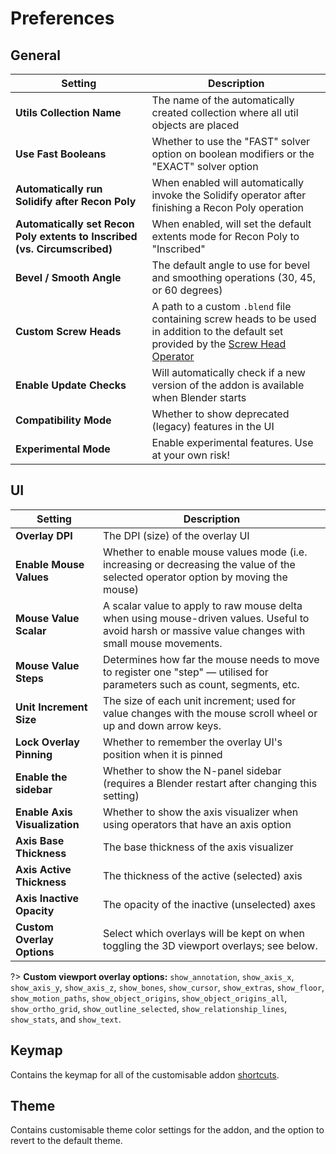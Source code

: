 # Preferences

## General

| Setting | Description |
| --- | --- |
| **Utils Collection Name** | The name of the automatically created collection where all util objects are placed |
| **Use Fast Booleans** | Whether to use the "FAST" solver option on boolean modifiers or the "EXACT" solver option |
| **Automatically run Solidify after Recon Poly** | When enabled will automatically invoke the Solidify operator after finishing a Recon Poly operation |
| **Automatically set Recon Poly extents to Inscribed (vs. Circumscribed)** | When enabled, will set the default extents mode for Recon Poly to "Inscribed" |
| **Bevel / Smooth Angle** | The default angle to use for bevel and smoothing operations (30, 45, or 60 degrees) |
| **Custom Screw Heads** | A path to a custom `.blend` file containing screw heads to be used in addition to the default set provided by the [Screw Head Operator](/standalone/screw-head) |
| **Enable Update Checks** | Will automatically check if a new version of the addon is available when Blender starts |
| **Compatibility Mode** | Whether to show deprecated (legacy) features in the UI |
| **Experimental Mode** | Enable experimental features. Use at your own risk! |

## UI

| Setting | Description |
| --- | --- |
| **Overlay DPI** | The DPI (size) of the overlay UI |
| **Enable Mouse Values** | Whether to enable mouse values mode (i.e. increasing or decreasing the value of the selected operator option by moving the mouse) |
| **Mouse Value Scalar** | A scalar value to apply to raw mouse delta when using mouse-driven values. Useful to avoid harsh or massive value changes with small mouse movements. |
| **Mouse Value Steps** | Determines how far the mouse needs to move to register one "step" — utilised for parameters such as count, segments, etc. |
| **Unit Increment Size** | The size of each unit increment; used for value changes with the mouse scroll wheel or up and down arrow keys. |
| **Lock Overlay Pinning** | Whether to remember the overlay UI's position when it is pinned |
| **Enable the sidebar** | Whether to show the N-panel sidebar (requires a Blender restart after changing this setting) |
| **Enable Axis Visualization** | Whether to show the axis visualizer when using operators that have an axis option |
| **Axis Base Thickness** | The base thickness of the axis visualizer |
| **Axis Active Thickness** | The thickness of the active (selected) axis |
| **Axis Inactive Opacity** | The opacity of the inactive (unselected) axes |
| **Custom Overlay Options** | Select which overlays will be kept on when toggling the 3D viewport overlays; see below. |

?> **Custom viewport overlay options:** `show_annotation`, `show_axis_x`, `show_axis_y`, `show_axis_z`, `show_bones`, `show_cursor`, `show_extras`, `show_floor`, `show_motion_paths`, `show_object_origins`, `show_object_origins_all`, `show_ortho_grid`, `show_outline_selected`, `show_relationship_lines`, `show_stats`, and `show_text`.

## Keymap

Contains the keymap for all of the customisable addon [shortcuts](/getting-started/shortcuts).

## Theme

Contains customisable theme color settings for the addon, and the option to revert to the default theme.